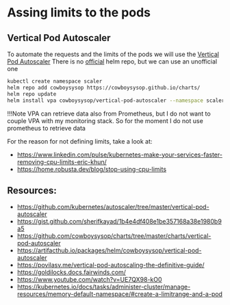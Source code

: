 # Assing limits to the pods

## Vertical Pod Autoscaler

To automate the requests and the limits of the pods we will use the 
[Vertical Pod Autoscaler](https://github.com/kubernetes/autoscaler/tree/master/vertical-pod-autoscaler)
There is no [official](https://github.com/kubernetes/autoscaler/issues/3068) helm repo, but we can use 
an unofficial one

``` bash
kubectl create namespace scaler
helm repo add cowboysysop https://cowboysysop.github.io/charts/
helm repo update
helm install vpa cowboysysop/vertical-pod-autoscaler --namespace scaler -f values.yaml --version v9.0.0
```

!!!Note
    VPA can retrieve data also from Prometheus, but I do not want to couple 
    VPA with my monitoring stack. So for the moment I do not use prometheus 
    to retrieve data


For the reason for not defining limits, take a look at: 
* https://www.linkedin.com/pulse/kubernetes-make-your-services-faster-removing-cpu-limits-eric-khun/
* https://home.robusta.dev/blog/stop-using-cpu-limits



## Resources:

* https://github.com/kubernetes/autoscaler/tree/master/vertical-pod-autoscaler
* https://gist.github.com/sherifkayad/1b4e4df408e1be357168a38e1980b9a5
* https://github.com/cowboysysop/charts/tree/master/charts/vertical-pod-autoscaler
* https://artifacthub.io/packages/helm/cowboysysop/vertical-pod-autoscaler
* https://povilasv.me/vertical-pod-autoscaling-the-definitive-guide/
* https://goldilocks.docs.fairwinds.com/
* https://www.youtube.com/watch?v=UE7QX98-kO0
* https://kubernetes.io/docs/tasks/administer-cluster/manage-resources/memory-default-namespace/#create-a-limitrange-and-a-pod